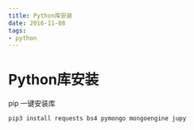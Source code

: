 ```yaml
---
title: Python库安装
date: 2016-11-08
tags:
- python
---
```




# Python库安装

pip 一键安装库

```python
pip3 install requests bs4 pymongo mongoengine jupy
```

